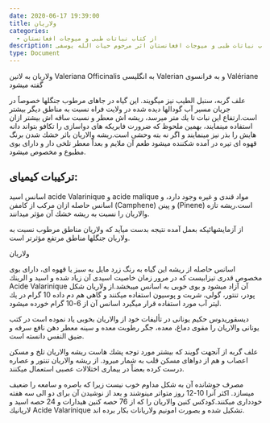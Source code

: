 ```yaml
---
date: 2020-06-17 19:39:00
title: ولاریان
categories:
  - از کتاب نباتات طبی و میوجات افغانستان
description: معرفی ولاریان از کتاب نباتات طبی و میوجات افغانستان اثر مرحوم حیات الله یوسفی
type: Document
---
```


ولاريان به لاتین Valeriana Officinalis به انگلیسی Valerian و به فرانسوی Val&eacute;riane گفته میشود

علف گربه، سنبل الطيب نيز ميگويند. اين گياه در جاهای مرطوب جنگلها خصوصاً در جريان مسير آب گودالها ديده شده در ولايت فراه نسبت به مناطق ديگر بيشتر است.ارتفاع اين نبات تا يك متر ميرسد، ريشه اش معطر و نسبت ساقه اش بيشتر ازان استفاده مينمايند، بهمين ملحوظ كه ضرورت فابريكه های دواسازی را تكافو بتواند دانه هايش را بذر نيز مينمايند و اگر نه بته وحشی است.ريشه والاريان باثر خشك شدن برنگ قهوه ای تيره در آمده شكننده ميشود طعم آن ملايم و بعداً معطر تلخی دار و دارای بوی مطبوع و مخصوص ميشود.

## تركيبات كيميای:

اسانس اسيد acide Valarinique و acide malique مواد قندی و غيره وجود دارد، و اسانس حاصله ازان مركب از كامفن (Camphene) و پينن (Pinene) است.ريشه تازه والاريان را نسبت به ريشه خشك آن مؤثر ميدانند.

از آزمايشهائيكه بعمل آمده نتيجه بدست ميآيد كه ولاريان مناطق مرطوب نسبت به ولاريان جنگلها مناطق مرتفع مؤثرتر است.

ولاریان

اسانس حاصله از ريشه اين گياه به رنگ زرد مايل به سبز يا قهوه ای، دارای بوی مخصوص قدری تيزابيست كه در مرور زمان خاصيت اسيدی آن زياد شده و اسيد و الرينك Acide Valarinique آن آزاد ميشود و بوی خوبی به اسانس ميبخشد.از ولاريان شكل پودر، تنتور، گولی، شربت و پوسيون استفاده ميكنند و گاهی هم دم داده 10 گرام در يك ليتر آب مورد استفاده قرار ميگيرد اسانس آن از 6-10 گرام خورده ميشود.

ديسقوريدوس حكيم يونانی در تأليفات خود از والاريان بخوبی ياد نموده است در كتب يونانی والاريان را مقوی دماغ، معده، جگر رطوبت معده و سينه معطر دهن نافع سرفه و ضيق النفس دانسته است.

علف گربه از آنجهت گويند كه بيشتر مورد توجه پشك هاست ريشه والاريان تلخ و مسكن اعصاب و هم از دواهای مسكن قلب به شمار ميرود. از ريشه والاريان تنتور و عصاره درست كرده بعضاً در بيماری اختلالات عصبی استعمال ميكنند.

مصرف جوشانده آن به شكل مداوم خوب نيست زيرا كه باصره و سامعه را ضعيف ميسازد. اكثر آنرا 10-12 روز متواتر مينوشند و بعد از نوشيدن آن برای دو الی سه هفته خودداری ميكنند.كودكس كنين والاريان را كه از 76 حصه كنين هيدارات و 24 حصه اسيد و لاريانيك Acide Valarinique تشكيل شده و بصورت امونيم ولاريانات بكار برده اند.